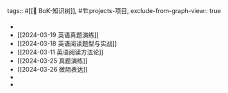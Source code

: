 tags:: #[[🌲 BoK-知识树]], #🏗️projects-项目, 
exclude-from-graph-view:: true

-
- [[2024-03-19 英语真题演练]]
- [[2024-03-18 英语阅读题型与实战]]
- [[2024-03-11 英语阅读方法论]]
- [[2024-03-25 真题演练]]
- [[2024-03-26 微陌表达]]
-
-